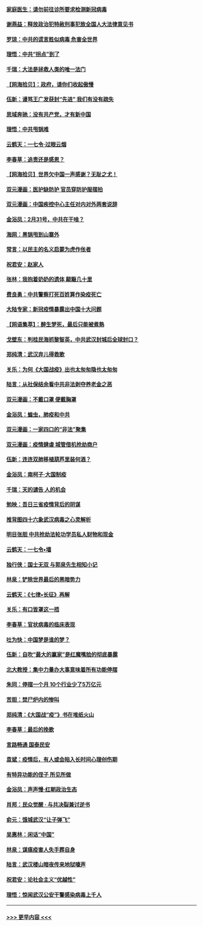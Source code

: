 #### [家庭医生：请勿前往诊所要求检测新冠病毒](../pages/nsc993/n11929190.md?t=03110303) 
#### [谢燕益：释放政治犯特赦刑事犯致全国人大法律意见书](../pages/nsc993/n11928978.md?t=03110303) 
#### [罗琼：中共的谎言胜似病毒 危害全世界](../pages/nsc993/n11922636.md?t=03110303) 
#### [理悟：中共“拐点”到了](../pages/nsc993/n11928496.md?t=03110303) 
#### [千瑞：大法是拯救人类的唯一法门](../pages/nsc993/n11927637.md?t=03110303) 
#### [【网海拾贝】：政府，请你们收起傲慢](../pages/nsc993/n11926932.md?t=03110303) 
#### [伍新：谩骂王广发获封“先进” 我们有没有疏失](../pages/nsc993/n11926101.md?t=03110303) 
#### [思域奔驰：没有共产党，才有新中国](../pages/nsc993/n11926058.md?t=03110303) 
#### [理悟：中共甩锅难](../pages/nsc993/n11925355.md?t=03110303) 
#### [云鹤天：一七令·过眼云烟](../pages/nsc993/n11925284.md?t=03110303) 
#### [李春草：追责还是感恩？](../pages/nsc993/n11925274.md?t=03110303) 
#### [【网海拾贝】世界欠中国一声感谢？无耻之尤！](../pages/nsc993/n11925239.md?t=03110303) 
#### [双元漫画：医护缺防护 官员穿防护服摆拍](../pages/nsc993/n11923899.md?t=03110303) 
#### [双元漫画：中国疾控中心主任对内对外两套说辞](../pages/nsc993/n11921994.md?t=03110303) 
#### [金浴凤：2月31号，中共在干啥？](../pages/nsc993/n11922706.md?t=03110303) 
#### [海网：黑锅甩到山寨外](../pages/nsc993/n11922688.md?t=03110303) 
#### [常言：以民主的名义启蒙为虎作伥者](../pages/nsc993/n11922217.md?t=03110303) 
#### [祝君安：赵家人](../pages/nsc993/n11922209.md?t=03110303) 
#### [张林：我抱着奶奶的遗体 颠簸几十里](../pages/nsc993/n11920945.md?t=03110303) 
#### [费良勇：中共警察打死百姓算作染疫死亡](../pages/nsc993/n11919264.md?t=03110303) 
#### [大陆专家：新冠疫情暴露出中国十大问题](../pages/nsc993/n11919187.md?t=03110303) 
#### [【网语集萃】：醉生梦死，最后只能被煮熟](../pages/nsc993/n11918994.md?t=03110303) 
#### [戈壁东：判桂民海抓黎智英，中共武汉封城后全球封口？](../pages/nsc993/n11917982.md?t=03110303) 
#### [郑纯清：武汉弃儿得救歌](../pages/nsc993/n11917881.md?t=03110303) 
#### [关乐：为何《大国战疫》出也太匆匆隐也太匆匆](../pages/nsc993/n11917792.md?t=03110303) 
#### [陆言：从社保结余看中共非法剥夺养老金之恶](../pages/nsc993/n11917084.md?t=03110303) 
#### [双元漫画：不戴口罩 便戴胸罩](../pages/nsc993/n11916447.md?t=03110303) 
#### [金浴凤：蝗虫，肺疫和中共](../pages/nsc993/n11916904.md?t=03110303) 
#### [双元漫画：一家四口的“非法”聚集](../pages/nsc993/n11916378.md?t=03110303) 
#### [双元漫画：疫情肆虐 城管借机抢劫商户](../pages/nsc993/n11916310.md?t=03110303) 
#### [伍新：连连双肺移植葫芦里装何酒？](../pages/nsc993/n11913667.md?t=03110303) 
#### [金浴凤：南柯子·大国制疫](../pages/nsc993/n11913657.md?t=03110303) 
#### [千瑞：天的谴告  人的机会](../pages/nsc993/n11913309.md?t=03110303) 
#### [勉映：吾日三省疫情背后的阴谋](../pages/nsc993/n11913079.md?t=03110303) 
#### [推背图四十六象武汉病毒之心灵解析](../pages/nsc993/n11911761.md?t=03110303) 
#### [明目张胆 中共抢劫法轮功学员私人财物和现金](../pages/nsc993/n11910262.md?t=03110303) 
#### [云鹤天：一七令▪墙](../pages/nsc993/n11910627.md?t=03110303) 
#### [独行侠：国士无双 与郭泉先生相知小记](../pages/nsc993/n11910613.md?t=03110303) 
#### [林泉：铲除世界最后的黑暗势力](../pages/nsc993/n11909320.md?t=03110303) 
#### [云鹤天：《七律▪长征》再解](../pages/nsc993/n11909327.md?t=03110303) 
#### [关乐：有口皆罩这一捂](../pages/nsc993/n11908393.md?t=03110303) 
#### [李春草：官状病毒的临床表现](../pages/nsc993/n11908339.md?t=03110303) 
#### [吐为快：中国梦是谁的梦？](../pages/nsc993/n11906564.md?t=03110303) 
#### [伍新：自吹“最大的赢家”是红魔嘴脸的彻底暴露](../pages/nsc993/n11906407.md?t=03110303) 
#### [北大教授：集中力量办大事意味着所有功能停摆](../pages/nsc993/n11904800.md?t=03110303) 
#### [朱同：停摆一个月 10个行业少了5万亿元](../pages/nsc993/n11904498.md?t=03110303) 
#### [苦胆：焚尸炉内的惨叫](../pages/nsc993/n11904479.md?t=03110303) 
#### [郑纯清：《大国战“疫”》书在堆纸火山](../pages/nsc993/n11904450.md?t=03110303) 
#### [李春草：最后的挽歌](../pages/nsc993/n11904441.md?t=03110303) 
#### [言路畅通 国泰民安](../pages/nsc993/n11904222.md?t=03110303) 
#### [袁斌：疫情后，有人或会陷入长时间心理创伤期](../pages/nsc993/n11901514.md?t=03110303) 
#### [有特异功能的侄子 所见所做](../pages/nsc993/n11901154.md?t=03110303) 
#### [金浴凤：声声慢‧红朝政治生态](../pages/nsc993/n11899553.md?t=03110303) 
#### [肖邦：民众觉醒 · 与共决裂兼讨逆书](../pages/nsc993/n11898435.md?t=03110303) 
#### [俞元：饿城武汉“让子弹飞”](../pages/nsc993/n11898344.md?t=03110303) 
#### [吴惠林：闲话“中国”](../pages/nsc993/n11898182.md?t=03110303) 
#### [林泉：谋瘟疫害人失手葬自身](../pages/nsc993/n11897892.md?t=03110303) 
#### [陆言：武汉楼山暗夜传来地狱嚎声](../pages/nsc993/n11897033.md?t=03110303) 
#### [祝君安：论社会主义“优越性”](../pages/nsc993/n11897005.md?t=03110303) 
#### [理悟：惊闻武汉公安干警感染病毒上千人](../pages/nsc993/n11896947.md?t=03110303) 

----
#### [ >>> 更早内容 <<< ](../indexes/nsc993-earlier.md)
